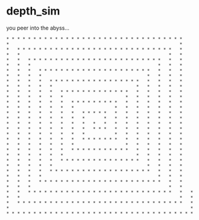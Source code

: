 # depth_sim

you peer into the abyss...

    * * * * * * * * * * * * * * * * * * * * * * * * * * * * * * * * *      
    *                                                               *      
    *   * * * * * * * * * * * * * * * * * * * * * * * * * * * * *   *      
    *   *                                                       *   *      
    *   *   * * * * * * * * * * * * * * * * * * * * * * * * *   *   *      
    *   *   *                                               *   *   *      
    *   *   *   * * * * * * * * * * * * * * * * * * * * *   *   *   *      
    *   *   *   *                                       *   *   *   *      
    *   *   *   *   * * * * * * * * * * * * * * * * *   *   *   *   *      
    *   *   *   *   *                               *   *   *   *   *      
    *   *   *   *   *   * * * * * * * * * * * * *   *   *   *   *   *      
    *   *   *   *   *   *                       *   *   *   *   *   *      
    *   *   *   *   *   *   * * * * * * * * *   *   *   *   *   *   *      
    *   *   *   *   *   *   *               *   *   *   *   *   *   *      
    *   *   *   *   *   *   *   * * * * *   *   *   *   *   *   *   *      
    *   *   *   *   *   *   *   *       *   *   *   *   *   *   *   *      
    *   *   *   *   *   *   *   *   *   *   *   *   *   *   *   *   *      
    *   *   *   *   *   *   *   *   * * *   *   *   *   *   *   *   *      
    *   *   *   *   *   *   *   *           *   *   *   *   *   *   *      
    *   *   *   *   *   *   *   * * * * * * *   *   *   *   *   *   *      
    *   *   *   *   *   *   *                   *   *   *   *   *   *      
    *   *   *   *   *   *   * * * * * * * * * * *   *   *   *   *   *      
    *   *   *   *   *   *                           *   *   *   *   *      
    *   *   *   *   *   * * * * * * * * * * * * * * *   *   *   *   *      
    *   *   *   *   *                                   *   *   *   *      
    *   *   *   *   * * * * * * * * * * * * * * * * * * *   *   *   *      
    *   *   *   *                                           *   *   *      
    *   *   *   * * * * * * * * * * * * * * * * * * * * * * *   *   *      
    *   *   *                                                   *   *      
    *   *   * * * * * * * * * * * * * * * * * * * * * * * * * * *   *   *  
    *   *                                                           *   *  
    *   * * * * * * * * * * * * * * * * * * * * * * * * * * * * * * *   *  
    *                                                                   *  
    * * * * * * * * * * * * * * * * * * * * * * * * * * * * * * * * * * * 
